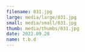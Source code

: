 ```yaml
---
filename: 031.jpg
large: media/large/031.jpg
small: media/small/031.jpg
thumb: media/thumbs/031.jpg
date: 2022.09.28
name: t.b.d
---
```

